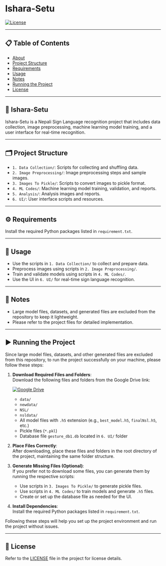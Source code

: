 # Ishara-Setu

[![License](https://img.shields.io/badge/license-MIT-green.svg)](LICENSE)

---

## 📋 Table of Contents

- [About](#ishara-setu)
- [Project Structure](#project-structure)
- [Requirements](#requirements)
- [Usage](#usage)
- [Notes](#notes)
- [Running the Project](#running-the-project)
- [License](#license)

---

## 📘 Ishara-Setu

Ishara-Setu is a Nepali Sign Language recognition project that includes data collection, image preprocessing, machine learning model training, and a user interface for real-time recognition.

---

## 🗂️ Project Structure

- `1. Data Collection/`: Scripts for collecting and shuffling data.
- `2. Image Preprocessing/`: Image preprocessing steps and sample images.
- `3. Images To Pickle/`: Scripts to convert images to pickle format.
- `4. ML Codes/`: Machine learning model training, validation, and reports.
- `5. Analysis/`: Analysis images and reports.
- `6. UI/`: User interface scripts and resources.

---

## ⚙️ Requirements

Install the required Python packages listed in `requirement.txt`.

---

## 🚀 Usage

- Use the scripts in `1. Data Collection/` to collect and prepare data.
- Preprocess images using scripts in `2. Image Preprocessing/`.
- Train and validate models using scripts in `4. ML Codes/`.
- Use the UI in `6. UI/` for real-time sign language recognition.

---

## 📝 Notes

- Large model files, datasets, and generated files are excluded from the repository to keep it lightweight.
- Please refer to the project files for detailed implementation.

---

## ▶️ Running the Project

Since large model files, datasets, and other generated files are excluded from this repository, to run the project successfully on your machine, please follow these steps:

1. **Download Required Files and Folders**:  
   Download the following files and folders from the Google Drive link:

   [![Google Drive](https://img.shields.io/badge/Google%20Drive-Folder-blue?logo=google-drive&style=for-the-badge)](https://drive.google.com/drive/folders/1ciFBrT-N5Nv-2_vOE9Pn9AEoF-0mjy4r?usp=sharing)

   - `data/`
   - `newdata/`
   - `NSL/`
   - `nsldata/`
   - All model files with `.h5` extension (e.g., `best_model.h5`, `finalNsl.h5`, etc.)
   - Pickle files (`*.pkl`)
   - Database file `gesture_db1.db` located in `6. UI/` folder

2. **Place Files Correctly**:  
   After downloading, place these files and folders in the root directory of the project, maintaining the same folder structure.

3. **Generate Missing Files (Optional)**:  
   If you prefer not to download some files, you can generate them by running the respective scripts:

   - Use scripts in `3. Images To Pickle/` to generate pickle files.
   - Use scripts in `4. ML Codes/` to train models and generate `.h5` files.
   - Create or set up the database file as needed for the UI.

4. **Install Dependencies**:  
   Install the required Python packages listed in `requirement.txt`.

Following these steps will help you set up the project environment and run the project without issues.

---

## 📄 License

Refer to the [LICENSE](LICENSE) file in the project for license details.
